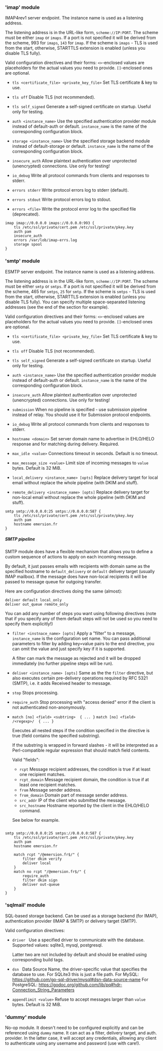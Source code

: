 ### 'imap' module

IMAP4rev1 server endpoint.
The instance name is used as a listening address.

The listening address is in the URL-like form, `scheme://IP:PORT`. The scheme
must be either `imap` or `imaps`. If a port is not specified it will be derived
from the scheme, 993 for `imaps`, `143` for `imap`. If the scheme is `imaps` -
TLS is used from the start, otherwise, STARTTLS extension is enabled (unless
you disable TLS fully).

Valid configuration directives and their forms:
`<>`-enclosed values are placeholders for the actual values you need to provide.
`[]`-enclosed ones are optional.

* `tls <certificate_file> <private_key_file>` 
  Set TLS certificate & key to use.

* `tls off`
  Disable TLS (not recommended).

* `tls self_signed`
  Generate a self-signed certificate on startup. Useful only for testing.

* `auth <instance_name>` 
  Use the specified authentication provider module instead of default-auth or
  default. `instance_name` is the name of the corresponding configuration
  block.

* `storage <instance_name>`
  Use the specified storage backend module instead of default-storage or
  default. `instance_name` is the name of the corresponding configuration
  block.

* `insecure_auth`
  Allow plaintext authentication over unprotected (unencrypted) connections.
  Use only for testing!

* `io_debug`
  Write all protocol commands from clients and responses to stderr.

* `errors stderr`
  Write protocol errors log to stderr (default).

* `errors stdout`
  Write protocol errors log to stdout.

* `errors <file>` 
   Write the protocol error log to the specified file (deprecated).

```
imap imap://0.0.0.0 imaps://0.0.0.0:993 {
    tls /etc/ssl/private/cert.pem /etc/ssl/private/pkey.key
    auth pam
    insecure_auth
    errors /var/lob/imap-errs.log
    storage spool
}
```

### 'smtp' module 

ESMTP server endpoint.
The instance name is used as a listening address.

The listening address is in the URL-like form, `scheme://IP:PORT`. The scheme
must be either `smtp` or `smtps`. If a port is not specified it will be derived
from the scheme, 465 for `smtps`, `25` for `smtp`. If the scheme is `smtps` -
TLS is used from the start, otherwise, STARTTLS extension is enabled (unless
you disable TLS fully). You can specify multiple space-separated listening
addresses (see the end of the section for example).

Valid configuration directives and their forms:
`<>`-enclosed values are placeholders for the actual values you need to provide.
`[]`-enclosed ones are optional.

* `tls <certificate_file> <private_key_file>`
  Set TLS certificate & key to use.

* `tls off`
  Disable TLS (not recommended).

* `tls self_signed`
   Generate a self-signed certificate on startup. Useful only for testing.

* `auth <instance_name>`
  Use the specified authentication provider module instead of default-auth or
  default. `instance_name` is the name of the corresponding configuration
  block.

* `insecure_auth`
  Allow plaintext authentication over unprotected (unencrypted)
  connections. Use only for testing!

* `submission`
  When no pipeline is specified - use submission pipeline instead of relay.
  You should use it for Submission protocol endpoints.

* `io_debug`
  Write all protocol commands from clients and responses to stderr.

* `hostname <domain>`
  Set server domain name to advertise in EHLO/HELO response and for matching
  during delivery. Required.

* `max_idle <value>` 
  Connections timeout in seconds. Default is no timeout.

* `max_message_size <value>`
  Limit size of incoming messages to `value` bytes. Default is 32 MiB.

* `local_delivery <instance_name> [opts]`
  Replace delivery target for local email without replace the whole pipeline
  (with DKIM and stuff).

* `remote_delivery <instance_name> [opts]`
  Replace delivery target for non-local email without replace the whole pipeline
  (with DKIM and stuff).

```
smtp smtp://0.0.0.0:25 smtps://0.0.0.0:587 {
    tls /etc/ssl/private/cert.pem /etc/ssl/private/pkey.key
    auth pam
    hostname emersion.fr
}
```

##### SMTP pipeline

SMTP module does have a flexible mechanism that allows you to define a custom
sequence of actions to apply on each incoming message.

By default, it just passes emails with recipients with domain same as the
specified hostname to `default_delivery` or `default` delivery target (usually IMAP
mailbox). If the message does have non-local recipients it will be passed to
message queue for outgoing transfer.

Here are configuration directives doing the same (almost):
```
deliver default local_only
deliver out_queue remote_only
```

You can add any number of steps you want using following directives (note that
if you specify any of them default steps will not be used so you need to 
specify them explicitly!)

* `filter <instnace_name> [opts]` 
  Apply a "filter" to a message, `instance_name` is the configuration set name.
  You can pass additional parameters to filter by adding key=value pairs to the
  end directive, you can omit the value and just specify key if it is
  supported.

  A filter can mark the message as rejected and it will be dropped immediately
  (no further pipeline steps will be run).

* `deliver <instance_name> [opts]`
  Same as the the `filter` directive, but also executes certain pre-delivery
  operations required by RFC 5321 (SMTP), i.e. it adds Received header to
  message. 

* `stop` 
  Stops processing.

* `require_auth`
  Stop processing with "access denied" error if the client is not authenticated
  non-anonymously.

* `match [no] <field> <subtring>  { ... }`
  `match [no] <field> /<regexp>/  { ... }`

  Executes all nested steps if the condition specified in the directive is true
  (field contains the specified substring).

  If the substring is wrapped in forward slashes - it will be interpreted as a
  Perl-compatible regular expression that should match field contents.

  Valid "fields":
  - `rcpt`
    Message recipient addresses, the condition is true if at least one
    recipient matches.
  - `rcpt_domain`
    Message recipient domain, the condition is true if at least one
    recipient matches.
  - `from`
    Message sender address.
  - `from_domain`
    Domain part of message sender address.
  - `src_addr`
    IP of the client who submitted the message.
  - `src_hostname`
    Hostname reported by the client in the EHLO/HELO command.

  See below for example.


```

smtp smtp://0.0.0.0:25 smtps://0.0.0.0:587 {
    tls /etc/ssl/private/cert.pem /etc/ssl/private/pkey.key
    auth pam
    hostname emersion.fr

    match rcpt "/@emersion.fr$/" {
        filter dkim verify
        deliver local
    }
    match no rcpt "/@emersion.fr$/" {
        require_auth
        filter dkim sign
        deliver out-queue
    }
}
```

### 'sqlmail' module

SQL-based storage backend.  Can be used as a storage backend (for IMAP),
authentication provider (IMAP & SMTP) or delivery target (SMTP).

Valid configuration directives:
* `driver `
  Use a specified driver to communicate with the database.  Supported values:
  sqlite3, mysql, postgresql.

  Latter two are not included by default and should be enabled using
  corresponding build tags.

* `dsn `
  Data Source Name, the driver-specific value that specifies the database to use.
  For SQLite3 this is just a file path.
  For MySQL: https://github.com/go-sql-driver/mysql#dsn-data-source-name
  For PostgreSQL: https://godoc.org/github.com/lib/pq#hdr-Connection_String_Parameters

* `appendlimit <value>`
  Refuse to accept messages larger than `value` bytes. Default is 32 MiB.

### 'dummy' module

No-op module. It doesn't need to be configured explicitly and can be referenced
using `dummy` name. It can act as a filter, delivery target, and auth.
provider.  In the latter case, it will accept any credentials, allowing any
client to authenticate using any username and password (use with care!).
